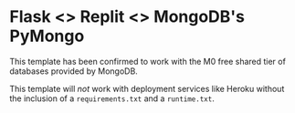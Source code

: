 # Flask <> Replit <> MongoDB's PyMongo

This template has been confirmed to work with the M0 free shared tier of databases provided by MongoDB. 

This template will _not_ work with deployment services like Heroku without the inclusion of a `requirements.txt` and a `runtime.txt`.


